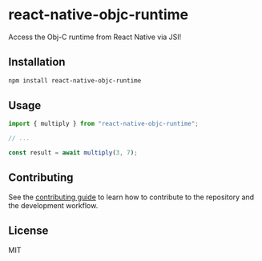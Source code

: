 # react-native-objc-runtime

Access the Obj-C runtime from React Native via JSI!

## Installation

```sh
npm install react-native-objc-runtime
```

## Usage

```js
import { multiply } from "react-native-objc-runtime";

// ...

const result = await multiply(3, 7);
```

## Contributing

See the [contributing guide](CONTRIBUTING.md) to learn how to contribute to the repository and the development workflow.

## License

MIT
